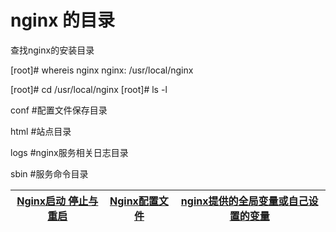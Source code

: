 # nginx 的目录

  查找nginx的安装目录
  
  [root]# whereis nginx
  nginx: /usr/local/nginx
  
  [root]# cd /usr/local/nginx
  [root]# ls -l
  
  conf   #配置文件保存目录

  html   #站点目录

  logs   #nginx服务相关日志目录

  sbin   #服务命令目录




[Nginx启动 停止与重启](https://github.com/stevenli91748/JAVA-Architecture/blob/master/Tools%20and%20Middleware/Nginx/Nginx基础/Nginx启动%20停止与重启.md)|[Nginx配置文件](https://github.com/stevenli91748/JAVA-Architecture/blob/master/Tools%20and%20Middleware/Nginx/Nginx基础/Nginx配置文件/README.md)|[nginx提供的全局变量或自己设置的变量](https://blog.csdn.net/ouyida3/article/details/86768788)|
---|---|---|

